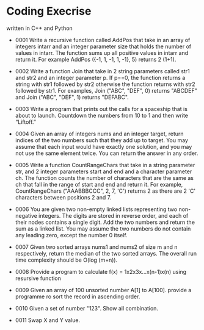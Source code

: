 # Coding Execrise
written in C++ and Python

- 0001
Write a recursive function called AddPos that take in an array of integers intarr and an integer parameter size that holds the number of values in intarr. The function sums up all positive values in intarr and return it. For example AddPos ({-1, 1, -1, 1, -1}, 5) returns 2 (1+1).

- 0002
Write a function Join that take in 2 string parameters called str1 and str2 and an integer parameter p. If p==0, the function returns a string with str1 followed by str2 otherwise the function returns with str2 followed by str1. For examples, 
Join ("ABC", "DEF", 0) returns "ABCDEF" and Join ("ABC", "DEF", 1) returns "DEFABC".

- 0003 
Write a program that prints out the calls for a spaceship that is about to launch. Countdown the numbers from 10 to 1 and then write “Liftoff.”

- 0004
Given an array of integers nums and an integer target, return indices of the two numbers such that they add up to target. You may assume that each input would have exactly one solution, and you may not use the same element twice. You can return the answer in any order.

- 0005 
Write a function CountRangeChars that take in a string parameter str, and 2
integer parameters start and end and a character parameter ch. The function counts the number of characters that are the same as ch that fall in the range of start and end and return it. For example, CountRangeChars ("AAABBBCCC", 2, 7, 'C') returns 2 as there are 2 'C' characters between positions 2 and 7.

- 0006
You are given two non-empty linked lists representing two non-negative integers. The digits are stored in reverse order, and each of their nodes contains a single digit. Add the two numbers and return the sum as a linked list.  You may assume the two numbers do not contain any leading zero, except the number 0 itself.

- 0007
 Given two sorted arrays nums1 and nums2 of size m and n respectively, return the median of the two sorted arrays. 
 The overall run time complexity should be O(log (m+n)).

- 0008
Provide a program to calculate f(x) = 1x2x3x...x(n-1)x(n) using resursive function

- 0009
Given an array of 100 unsorted number A[1] to A[100]. provide a programme ro sort the record in ascending order.

- 0010 
Given a set of number "123". Show all combination.

- 0011
Swap X and Y value.
